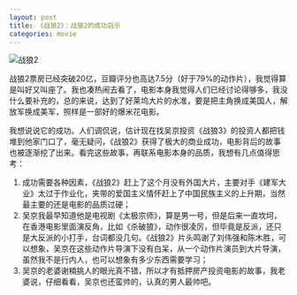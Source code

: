 ```yaml
---
layout: post
title: 《战狼2》：战狼2的成功启示
categories: movie
---
```


![战狼2](https://img3.doubanio.com/view/movie_poster_cover/lpst/public/p2485983612.webp)

战狼2票房已经突破20亿，豆瓣评分也高达7.5分（好于79%的动作片），我觉得算是叫好又叫座了。我也凑热闹去看了，电影本身我觉得人们已经讨论得够多，我没什么要补充的，总的来说，达到了好莱坞大片的水准，要是把主角换成美国人，解放军换成美军，照样是一部好的爆米花电影。

我想说说它的成功。人们调侃说，估计现在找吴京投资《战狼3》的投资人都把钱堆到他家门口了，毫无疑问，《战狼2》获得了极大的商业成功，电影背后的故事也被逐渐挖了出来。看完这些故事，再联系电影本身的品质，我想有几点值得思考：

1. 成功需要各种因素，《战狼2》赶上了这个月没有外国大片，主要对手《建军大业》太过于作业化，夹带的爱国主义情怀赶上了中国民族主义的上升期，当然最主要的还是电影的品质过硬；
2. 吴京我最早知道他是电视剧《太极宗师》，算是男一号，但是后来一直坎坷，在香港电影里面演反角，比如《杀破狼》，动作很凌厉，但毕竟是反派，还只是大反派的小打手，台词都没几句。《战狼2》片头鸣谢了刘伟强和陈木胜，可以想象，吴京在这些动作片导演下没有白呆，从一个动作片演员到大片导演，虽然我不是行内人，也可以想象有多少东西需要学习；
3. 吴京的老婆谢楠挑人的眼光真不错，所以才有抵押房产投资电影的故事，我老婆说，仔细看看，吴京也还蛮帅的，认真的男人最帅吧。

